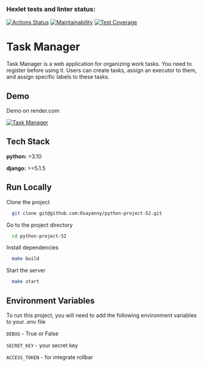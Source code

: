 ### Hexlet tests and linter status:
[![Actions Status](https://github.com/Osayanny/python-project-52/actions/workflows/hexlet-check.yml/badge.svg)](https://github.com/Osayanny/python-project-52/actions)
[![Maintainability](https://api.codeclimate.com/v1/badges/200d6f29f9b654041d2b/maintainability)](https://codeclimate.com/github/Osayanny/python-project-52/maintainability)
[![Test Coverage](https://api.codeclimate.com/v1/badges/200d6f29f9b654041d2b/test_coverage)](https://codeclimate.com/github/Osayanny/python-project-52/test_coverage)


# Task Manager

Task Manager is a web application for organizing work tasks. You need to register before using it. Users can create tasks, assign an executor to them, and assign specific labels to these tasks.

## Demo

Demo on render.com

[![Task Manager](https://python-project-52-eyl8.onrender.com/)](https://python-project-52-eyl8.onrender.com/)


## Tech Stack

**python:** >3.10

**django:** >=5.1.5



## Run Locally

Clone the project

```bash
  git clone git@github.com:Osayanny/python-project-52.git
```

Go to the project directory

```bash
  cd python-project-52
```

Install dependencies

```bash
  make build
```

Start the server

```bash
  make start
```


## Environment Variables

To run this project, you will need to add the following environment variables to your .env file

`DEBUG` - True or False

`SECRET_KEY` - your secret key

`ACCESS_TOKEN` - for integrate rollbar

